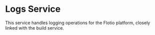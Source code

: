 # Logs Service

This service handles logging operations for the Flotio platform, closely linked with the build service.
